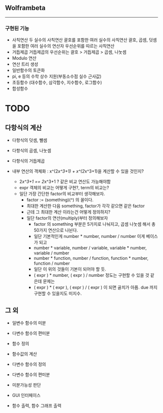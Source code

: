 ## Wolframbeta ##
---
### 구현된 기능 ###
- 사칙연산
    두 실수의 사칙연산
    괄호를 포함한 여러 실수의 사칙연산
    괄호, 곱셈, 덧셈을 포함한 여러 실수의 연산자 우선순위를 따르는 사칙연산
- 거듭제곱
    거듭제곱의 우선순위는 괄호 > 거듭제곱 > 곱셈, 나눗셈
- Modulo 연산
- 연산 트리 생성
- 일반함수의 토큰화
- pi, e 등의 수학 상수 지원(부동소수점 실수 근사값)
- 초등함수 (대수함수, 삼각함수, 지수함수, 로그함수)
- 합성함수

# TODO #

## 다항식의 계산 ##

- 다항식의 덧셈, 뺄셈
- 다항식의 곱셈, 나눗셈
- 다항식의 거듭제곱

- 내부 연산의 객체화 : x^(2*x^3+1) + x^(2*x^3+1)을 계산할 수 있을 것인지?
    - 2*x^3+1 == 2*x^3+1 ? 같은 비교 연산도 가능해야함
    - expr 객체의 비교는 어떻게 구현?, term의 비교는?
    - 일단 가장 간단한 factor의 비교부터 생각해보자.
        - factor := (something)(^<factor>) 의 꼴이다.
        - 최대한 계산한 다음 something, factor가 각각 같으면 같은 factor
        - 근데 그 최대한 계산 이라는건 어떻게 정의하지?
        - 일단 factor의 연산(multiply)부터 정의해보자
            - factor 의 something 부분은 5가지로 나눠지고, 곱셈 나눗셈 해서 총 50가지 연산으로 나뉜다.
            - 일단 기본적인게 number * number, number / number 이게 베이스가 되고
            - number * variable, number / variable, variable * number, variable / number
            - number * function, number / function, function * number, function / number
            - 일단 이 위의 것들이 기본이 되어야 할 듯.
            - ( expr ) * number, ( expr ) / number 정도는 구현할 수 있을 것 같은데 문제는
            - ( expr ) * ( expr ), ( expr ) / ( expr ) 이 되면 골치가 아픔. due 까지 구현할 수 있을지도 미지수.
        
## 그 외 ## 

- 일변수 함수의 미분
- 다변수 함수의 편미분
- 함수 정의
- 함수값의 계산
- 다변수 함수의 정의
- 다변수 함수의 편미분
- 미분가능성 판단

- GUI 인터페이스
- 함수 출력, 함수 그래프 출력